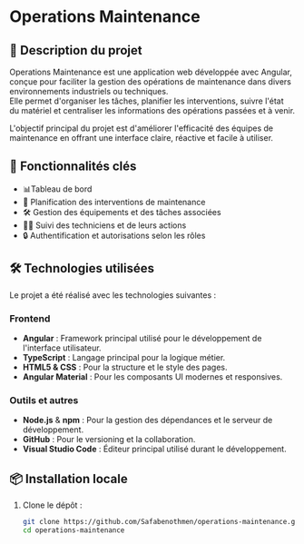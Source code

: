 # Operations Maintenance

## 📌 Description du projet

Operations Maintenance est une application web développée avec Angular, conçue pour faciliter la gestion des opérations de maintenance dans divers environnements industriels ou techniques.  
Elle permet d'organiser les tâches, planifier les interventions, suivre l'état du matériel et centraliser les informations des opérations passées et à venir.

L'objectif principal du projet est d'améliorer l'efficacité des équipes de maintenance en offrant une interface claire, réactive et facile à utiliser.

## 🚀 Fonctionnalités clés
- 📊Tableau de bord 
- 📅 Planification des interventions de maintenance
- 🛠️ Gestion des équipements et des tâches associées
- 🧑‍🔧 Suivi des techniciens et de leurs actions
- 🔒 Authentification et autorisations selon les rôles

## 🛠️ Technologies utilisées

Le projet a été réalisé avec les technologies suivantes :

### Frontend

- **Angular** : Framework principal utilisé pour le développement de l'interface utilisateur.
- **TypeScript** : Langage principal pour la logique métier.
- **HTML5 & CSS** : Pour la structure et le style des pages.
- **Angular Material** : Pour les composants UI modernes et responsives.

### Outils et autres

- **Node.js** & **npm** : Pour la gestion des dépendances et le serveur de développement.
-  **GitHub** : Pour le versioning et la collaboration.
- **Visual Studio Code** : Éditeur principal utilisé durant le développement.

## 📦 Installation locale

1. Clone le dépôt :
   ```bash
   git clone https://github.com/Safabenothmen/operations-maintenance.git
   cd operations-maintenance
